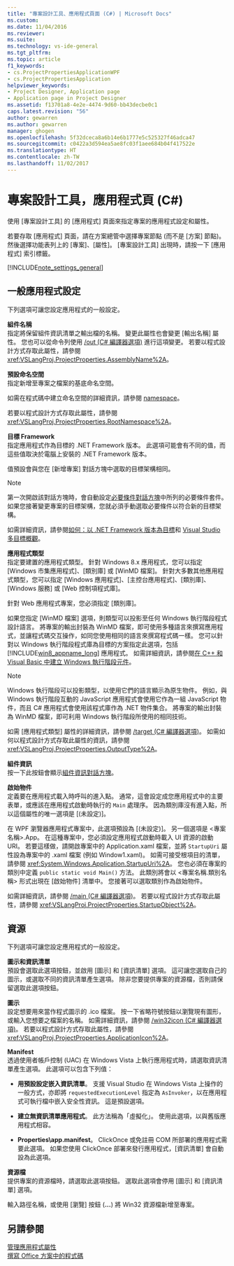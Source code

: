 ```yaml
---
title: "專案設計工具、應用程式頁面 (C#) | Microsoft Docs"
ms.custom: 
ms.date: 11/04/2016
ms.reviewer: 
ms.suite: 
ms.technology: vs-ide-general
ms.tgt_pltfrm: 
ms.topic: article
f1_keywords:
- cs.ProjectPropertiesApplicationWPF
- cs.ProjectPropertiesApplication
helpviewer_keywords:
- Project Designer, Application page
- Application page in Project Designer
ms.assetid: f13701a8-4e2e-4474-9d60-bb43decbe0c1
caps.latest.revision: "56"
author: gewarren
ms.author: gewarren
manager: ghogen
ms.openlocfilehash: 5f32dceca8a6b14e6b1777e5c525327f46adca47
ms.sourcegitcommit: c0422a3d594ea5ae8fc03f1aee684b04f417522e
ms.translationtype: HT
ms.contentlocale: zh-TW
ms.lasthandoff: 11/02/2017
---
```

# <a name="application-page-project-designer-c"></a>專案設計工具，應用程式頁 (C#)
使用 [專案設計工具] 的 [應用程式] 頁面來指定專案的應用程式設定和屬性。  
  
若要存取 [應用程式] 頁面，請在方案總管中選擇專案節點 (而不是 [方案] 節點)。 然後選擇功能表列上的 [專案]、[屬性]。 [專案設計工具] 出現時，請按一下 [應用程式] 索引標籤。  
  
[!INCLUDE[note_settings_general](../../data-tools/includes/note_settings_general_md.md)]  
  
## <a name="general-application-settings"></a>一般應用程式設定  
 下列選項可讓您設定應用程式的一般設定。  
  
 **組件名稱**  
 指定將保留組件資訊清單之輸出檔的名稱。 變更此屬性也會變更 [輸出名稱] 屬性。 您也可以從命令列使用 [/out (C# 編譯器選項)](/dotnet/csharp/language-reference/compiler-options/out-compiler-option) 進行這項變更。 若要以程式設計方式存取此屬性，請參閱 <xref:VSLangProj.ProjectProperties.AssemblyName%2A>。  
  
 **預設命名空間**  
 指定新增至專案之檔案的基底命名空間。  
  
 如需在程式碼中建立命名空間的詳細資訊，請參閱 [namespace](/dotnet/csharp/language-reference/keywords/namespace)。  
  
 若要以程式設計方式存取此屬性，請參閱 <xref:VSLangProj.ProjectProperties.RootNamespace%2A>。  
  
 **目標 Framework**  
 指定應用程式作為目標的 .NET Framework 版本。 此選項可能會有不同的值，而這些值取決於電腦上安裝的 .NET Framework 版本。  
  
 值預設會與您在 [新增專案] 對話方塊中選取的目標架構相同。  
  
> [!NOTE]
>  第一次開啟該對話方塊時，會自動設定[必要條件對話方塊](../../ide/reference/prerequisites-dialog-box.md)中所列的必要條件套件。 如果您接著變更專案的目標架構，您就必須手動選取必要條件以符合新的目標架構。  
  
 如需詳細資訊，請參閱[如何：以 .NET Framework 版本為目標](../../ide/how-to-target-a-version-of-the-dotnet-framework.md)和 [Visual Studio 多目標概觀](../../ide/visual-studio-multi-targeting-overview.md)。  
  
 **應用程式類型**  
 指定要建置的應用程式類型。 針對 Windows 8.x 應用程式，您可以指定 [Windows 市集應用程式]、[類別庫] 或 [WinMD 檔案]。 針對大多數其他應用程式類型，您可以指定 [Windows 應用程式]、[主控台應用程式]、[類別庫]、[Windows 服務] 或 [Web 控制項程式庫]。  
  
 針對 Web 應用程式專案，您必須指定 [類別庫]。  
  
 如果您指定 [WinMD 檔案] 選項，則類型可以投影至任何 Windows 執行階段程式設計語言。 將專案的輸出封裝為 WinMD 檔案，即可使用多種語言來撰寫應用程式，並讓程式碼交互操作，如同您使用相同的語言來撰寫程式碼一樣。 您可以針對以 Windows 執行階段程式庫為目標的方案指定此選項，包括 [!INCLUDE[win8_appname_long](../../debugger/includes/win8_appname_long_md.md)] 應用程式。 如需詳細資訊，請參閱[在 C++ 和 Visual Basic 中建立 Windows 執行階段元件](/windows/uwp/winrt-components/creating-windows-runtime-components-in-csharp-and-visual-basic)。  
  
> [!NOTE]
>  Windows 執行階段可以投影類型，以使用它們的語言顯示為原生物件。 例如，與 Windows 執行階段互動的 JavaScript 應用程式會使用它作為一組 JavaScript 物件，而且 C# 應用程式會使用該程式庫作為 .NET 物件集合。 將專案的輸出封裝為 WinMD 檔案，即可利用 Windows 執行階段所使用的相同技術。  
  
 如需 [應用程式類型] 屬性的詳細資訊，請參閱 [/target (C# 編譯器選項)](/dotnet/csharp/language-reference/compiler-options/target-compiler-option)。 如需如何以程式設計方式存取此屬性的資訊，請參閱 <xref:VSLangProj.ProjectProperties.OutputType%2A>。  
  
 **組件資訊**  
 按一下此按鈕會顯示[組件資訊對話方塊](../../ide/reference/assembly-information-dialog-box.md)。  
  
 **啟始物件**  
 定義要在應用程式載入時呼叫的進入點。 通常，這會設定成您應用程式中的主要表單，或應該在應用程式啟動時執行的 `Main` 處理序。 因為類別庫沒有進入點，所以這個屬性的唯一選項是 [(未設定)]。  
  
 在 WPF 瀏覽器應用程式專案中，此選項預設為 [(未設定)]。 另一個選項是 <專案名稱>.App。 在這種專案中，您必須設定應用程式啟動時載入 UI 資源的啟動 URI。 若要這樣做，請開啟專案中的 Application.xaml 檔案，並將 `StartupUri` 屬性設為專案中的 .xaml 檔案 (例如 Window1.xaml)。 如需可接受根項目的清單，請參閱 <xref:System.Windows.Application.StartupUri%2A>。 您也必須在專案的類別中定義 `public static void Main()` 方法。 此類別將會以 <專案名稱.類別名稱> 形式出現在 [啟始物件] 清單中。 您接著可以選取類別作為啟始物件。  
  
 如需詳細資訊，請參閱 [/main (C# 編譯器選項)](/dotnet/csharp/language-reference/compiler-options/main-compiler-option)。 若要以程式設計方式存取此屬性，請參閱 <xref:VSLangProj.ProjectProperties.StartupObject%2A>。  
  
## <a name="resources"></a>資源  
 下列選項可讓您設定應用程式的一般設定。  
  
 **圖示和資訊清單**  
 預設會選取此選項按鈕，並啟用 [圖示] 和 [資訊清單] 選項。 這可讓您選取自己的圖示，或選取不同的資訊清單產生選項。 除非您要提供專案的資源檔，否則請保留選取此選項按鈕。  
  
 **圖示**  
 設定想要用來當作程式圖示的 .ico 檔案。 按一下省略符號按鈕以瀏覽現有圖形，或輸入您想要之檔案的名稱。 如需詳細資訊，請參閱 [/win32icon (C# 編譯器選項)](/dotnet/csharp/language-reference/compiler-options/win32icon-compiler-option)。 若要以程式設計方式存取此屬性，請參閱 <xref:VSLangProj.ProjectProperties.ApplicationIcon%2A>。  
  
 **Manifest**  
 透過使用者帳戶控制 (UAC) 在 Windows Vista 上執行應用程式時，請選取資訊清單產生選項。 此選項可以包含下列值：  
  
-   **用預設設定嵌入資訊清單**。 支援 Visual Studio 在 Windows Vista 上操作的一般方式，亦即將 `requestedExecutionLevel` 指定為 `AsInvoker`，以在應用程式可執行檔中嵌入安全性資訊。 這是預設選項。  
  
-   **建立無資訊清單應用程式**。 此方法稱為「虛擬化」。 使用此選項，以與舊版應用程式相容。  
  
-   **Properties\app.manifest**。 ClickOnce 或免註冊 COM 所部署的應用程式需要此選項。 如果您使用 ClickOnce 部署來發行應用程式，[資訊清單] 會自動設為此選項。  
  
**資源檔**  
提供專案的資源檔時，請選取此選項按鈕。 選取此選項會停用 [圖示] 和 [資訊清單] 選項。  
  
輸入路徑名稱，或使用 [瀏覽] 按鈕 (**...**) 將 Win32 資源檔新增至專案。  
  
## <a name="see-also"></a>另請參閱  
[管理應用程式屬性](../../ide/application-properties.md)  
[撰寫 Office 方案中的程式碼](/office-dev/office-dev/writing-code-in-office-solutions)